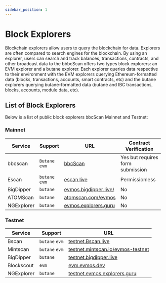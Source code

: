 ```yaml
---
sidebar_position: 1
---
```


# Block Explorers

Blockchain explorers allow users to query the blockchain for data. Explorers are often compared to search engines for the blockchain. By using an explorer, users can search and track balances, transactions, contracts, and other broadcast data to the bbbcScan offers two types block explorers: an EVM explorer and a butane explorer. Each explorer queries data respective to their environment with the EVM explorers querying Ethereum-formatted data (blocks, transactions, accounts, smart contracts, etc) and the butane explorers querying butane-formatted data (butane and IBC transactions, blocks, accounts, module data, etc).

## List of Block Explorers

Below is a list of public block explorers bbcScan Mainnet and Testnet:

### Mainnet

|  Service   | Support       | URL                                                    | Contract Verification  |
|------------| -------------- |--------------------------------------------------------|-----------------------|
|bbcscan   | `Butane` `evm` | [bbcScan](https://bbcscan.io/)     | Yes but requires form submission  |
| Escan      | `butane` `evm` | [escan.live](https://escan.live)                       | Permissionless  |
| BigDipper  | `butane`       | [evmos.bigdipper.live/](https://evmos.bigdipper.live/) | No  |
| ATOMScan   | `butane`       | [atomscan.com/evmos](https://atomscan.com/evmos)       | No  |
| NGExplorer | `butane`       | [evmos.explorers.guru](https://evmos.explorers.guru)   | No  |

### Testnet

| Service    | Support        | URL                                                                            |
| ---------- | -------------- | ------------------------------------------------------------------------------ |
| Bscan      | `butane` `evm` | [testnet.Bscan.live](https://testnet.bbcscan.io/)                               |
| Mintscan   | `butane` `evm` | [testnet.mintscan.io/evmos-testnet](https://testnet.mintscan.io/evmos-testnet) |
| BigDipper  | `butane`       | [testnet.bigdipper.live](https://testnet.evmos.bigdipper.live/)                |
| Blockscout | `evm`          | [evm.evmos.dev](https://evm.evmos.dev/)                                        |
| NGExplorer | `butane`       | [testnet.evmos.explorers.guru](https://testnet.evmos.explorers.guru)           |
